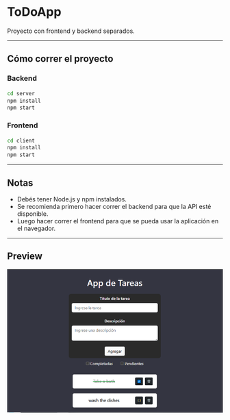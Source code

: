 
# ToDoApp

Proyecto con frontend y backend separados.

---

## Cómo correr el proyecto

### Backend

```bash
cd server
npm install
npm start
```

### Frontend

```bash
cd client
npm install
npm start
```

---

## Notas

- Debés tener Node.js y npm instalados.
- Se recomienda primero hacer correr el backend para que la API esté disponible.
- Luego hacer correr el frontend para que se pueda usar la aplicación en el navegador.

---

## Preview
![alt text](image-1.png)

